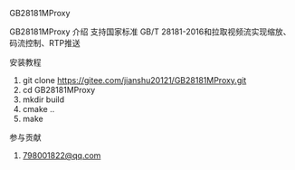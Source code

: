GB28181MProxy

GB28181MProxy 介绍
支持国家标准 GB/T 28181-2016和拉取视频流实现缩放、码流控制、RTP推送


安装教程

1.  git clone https://gitee.com/jianshu20121/GB28181MProxy.git
2.  cd GB28181MProxy
3.  mkdir build
4.  cmake ..
5.  make 

参与贡献

1.  798001822@qq.com
